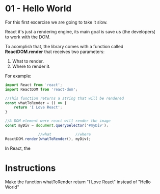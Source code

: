 # 01 - Hello World

For this first excercise we are going to take it slow.

React it's just a rendering engine, its main goal is save us (the developers) to work with the DOM.

To acomplish that, the library comes with a function called **ReactDOM.render** that receives two parameters:

1) What to render.
2) Where to render it.

For example:

```js
import React from 'react';
import ReactDOM from 'react-dom';

//This function returns a string that will be rendered
const whatToRender = () => {
    return 'I Love React';
}

//A DOM element were react will render the image
const myDiv = document.querySelector('#myDiv');

               //what           //where
ReactDOM.render(whatToRender(), myDiv);
```

In React, the 

# Instructions

Make the function whatToRender return "I Love React" instead of "Hello World"